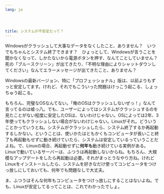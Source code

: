 ```yaml
---
lang: ja




title: システムが不安定だって？
---
```


Windowsがクラッシュして大事なデータをなくしたこと、ありません？　いつでもちゃんとシステム終了できます？　ひょっとして、Windowsが言うことを聞かなくなって、しかたないから電源ボタンを押す、なんてことしていません？　死の「ブルースクリーン」が出てきたり、「不明な理由によりシャットダウンしてください」なんてエラーメッセージが出てきたこと、ありません？

Windowsの最新バージョン、特に「プロフェッショナル」版は、以前よりもずっと安定してます。けれど、それでもこういった問題はけっこう起こる、しょっちゅう起こる。

もちろん、完璧なOSなんてない。「俺のOSはクラッシュしないぜっ！」なんて言ってるのは嘘っ八。でも、ユーザーによってはシステムがクラッシュするのを見たことがない程度に安定したOSは、ないわけじゃない。OSによっては2年、3年使ってもクラッシュしない場合がないわけじゃない。Linuxがそれ。どういうことかっていうとね。システムがクラッシュしたら、システム終了するか再起動するしかない。ということは、使いかたはともかくもコンピュータが長いこと終了も再起動もせずに動き続けていたら、システムは安定しているっていうことだよね。で、Linuxの場合、再起動せずに<b>何年も</b>動き続けている実例がある。Linuxで動いているサーバーは、ふつうは再起動しないからね。もちろん、大規模なアップデートをしたら再起動は必要。それがまっとうなやり方ね。けれどLinuxをインストールしたら、システムを好きなだけ使ってコンピュータをつけっ放しにしておいても、何年でも問題なしで大丈夫。

ま、ふつうはそんな何年もコンピュータをつけっ放しにすることはないよね。でも、Linuxが安定してるってことは、これでわかったでしょ。




